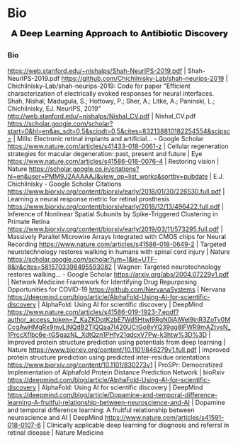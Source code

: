 # Bio

![](2020-07-21-04-46-24.png)


### Bio

https://web.stanford.edu/~nishalps/Shah-NeurIPS-2019.pdf | Shah-NeurIPS-2019.pdf
https://github.com/Chichilnisky-Lab/shah-neurips-2019 | Chichilnisky-Lab/shah-neurips-2019: Code for paper "Efficient characterization of electrically evoked responses for neural interfaces. Shah, Nishal; Madugula, S.; Hottowy, P.; Sher, A.; Litke, A.; Paninski, L.; Chichilnisky, EJ. NeurIPS, 2019"
http://web.stanford.edu/~nishalps/Nishal_CV.pdf | Nishal_CV.pdf
https://scholar.google.com/scholar?start=0&hl=en&as_sdt=0,5&sciodt=0,5&cites=832138810182254554&scipsc= | Mills: Electronic retinal implants and artificial... - Google Scholar
https://www.nature.com/articles/s41433-018-0061-z | Cellular regeneration strategies for macular degeneration: past, present and future | Eye
https://www.nature.com/articles/s41586-018-0076-4 | Restoring vision | Nature
https://scholar.google.co.in/citations?hl=en&user=PMM9J2AAAAAJ&view_op=list_works&sortby=pubdate | E.J. Chichilnisky - Google Scholar Citations
https://www.biorxiv.org/content/biorxiv/early/2018/01/30/226530.full.pdf | Learning a neural response metric for retinal prosthesis
https://www.biorxiv.org/content/biorxiv/early/2018/12/13/496422.full.pdf | Inference of Nonlinear Spatial Subunits by Spike-Triggered Clustering in Primate Retina
https://www.biorxiv.org/content/biorxiv/early/2019/03/11/573295.full.pdf | Massively Parallel Microwire Arrays Integrated with CMOS chips for Neural Recording
https://www.nature.com/articles/s41586-018-0649-2 | Targeted neurotechnology restores walking in humans with spinal cord injury | Nature
https://scholar.google.com/scholar?um=1&ie=UTF-8&lr&cites=5815703398495593082 | Wagner: Targeted neurotechnology restores walking... - Google Scholar
https://arxiv.org/abs/2004.07229v1.pdf | Network Medicine Framework for Identifying Drug Repurposing Opportunities for COVID-19
https://github.com/NervanaSystems | Nervana
https://deepmind.com/blog/article/AlphaFold-Using-AI-for-scientific-discovery | AlphaFold: Using AI for scientific discovery | DeepMind
https://www.nature.com/articles/s41586-019-1923-7.epdf?author_access_token=Z_KaZKDqtKzbE7Wd5HtwI9RgN0jAjWel9jnR3ZoTv0MCcgAwHMgRx9mvLjNQdB2TlQQaa7l420UCtGo8vYQ39gg8lFWR9mAZtvsN_1PrccXfIbc6e-tGSgazNL_XdtQzn1PHfy21qdcxV7Pw-k3htw%3D%3D | Improved protein structure prediction using potentials from deep learning | Nature
https://www.biorxiv.org/content/10.1101/846279v1.full.pdf | Improved protein structure prediction using predicted inter-residue orientations
https://www.biorxiv.org/content/10.1101/830273v1 | ProSPr: Democratized Implementation of Alphafold Protein Distance Prediction Network | bioRxiv
https://deepmind.com/blog/article/AlphaFold-Using-AI-for-scientific-discovery | AlphaFold: Using AI for scientific discovery | DeepMind
https://deepmind.com/blog/article/Dopamine-and-temporal-difference-learning-A-fruitful-relationship-between-neuroscience-and-AI | Dopamine and temporal difference learning: A fruitful relationship between neuroscience and AI | DeepMind
https://www.nature.com/articles/s41591-018-0107-6 | Clinically applicable deep learning for diagnosis and referral in retinal disease | Nature Medicine
